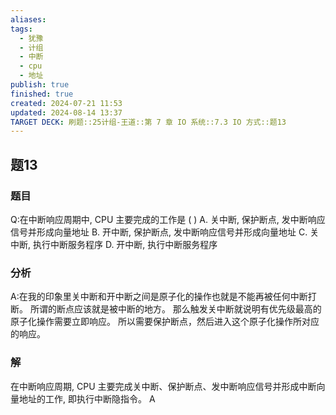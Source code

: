 ```yaml
---
aliases: 
tags:
  - 犹豫
  - 计组
  - 中断
  - cpu
  - 地址
publish: true
finished: true
created: 2024-07-21 11:53
updated: 2024-08-14 13:37
TARGET DECK: 刷题::25计组-王道::第 7 章 IO 系统::7.3 IO 方式::题13
---
```


## 题13
### 题目
Q:在中断响应周期中, CPU 主要完成的工作是 ( )
A. 关中断, 保护断点, 发中断响应信号并形成向量地址
B. 开中断, 保护断点, 发中断响应信号并形成向量地址
C. 关中断, 执行中断服务程序
D. 开中断, 执行中断服务程序
### 分析
A:在我的印象里关中断和开中断之间是原子化的操作也就是不能再被任何中断打断。
所谓的断点应该就是被中断的地方。
那么触发关中断就说明有优先级最高的原子化操作需要立即响应。
所以需要保护断点，然后进入这个原子化操作所对应的响应。
### 解
在中断响应周期, CPU 主要完成关中断、保护断点、发中断响应信号并形成中断向量地址的工作, 即执行中断隐指令。
A
<!--ID: 1723725340834-->
